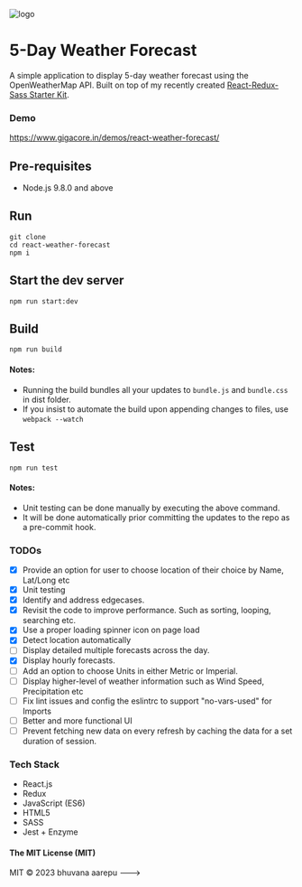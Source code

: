 ![logo](https://image.ibb.co/g69ZDx/682111_cloud_512x512.png)
# 5-Day Weather Forecast
A simple application to display 5-day weather forecast using the OpenWeatherMap API. Built on top of my recently created [React-Redux-Sass Starter Kit](https://github.com/Gigacore/React-Redux-Sass-Starter).
### Demo
https://www.gigacore.in/demos/react-weather-forecast/
## Pre-requisites
* Node.js 9.8.0 and above
## Run
```
git clone
cd react-weather-forecast
npm i
```
## Start the dev server
```
npm run start:dev
```
## Build
```
npm run build
```
#### Notes:
* Running the build bundles all your updates to ```bundle.js``` and ```bundle.css``` in dist folder.
* If you insist to automate the build upon appending changes to files, use ```webpack --watch```
## Test
```
npm run test
```
#### Notes:
* Unit testing can be done manually by executing the above command.
* It will be done automatically prior committing the updates to the repo as a pre-commit hook.
### TODOs
- [x] Provide an option for user to choose location of their choice by Name, Lat/Long etc
- [x] Unit testing
- [x] Identify and address edgecases.
- [x] Revisit the code to improve performance. Such as sorting, looping, searching etc.
- [x] Use a proper loading spinner icon on page load
- [x] Detect location automatically
- [ ] Display detailed multiple forecasts across the day.
- [x] Display hourly forecasts.
- [ ] Add an option to choose Units in either Metric or Imperial.
- [ ] Display higher-level of weather information such as Wind Speed, Precipitation etc
- [ ] Fix lint issues and config the eslintrc to support "no-vars-used" for Imports
- [ ] Better and more functional UI
- [ ] Prevent fetching new data on every refresh by caching the data for a set duration of session.
### Tech Stack
* React.js
* Redux
* JavaScript (ES6)
* HTML5
* SASS
* Jest + Enzyme
#### The MIT License (MIT)
MIT © 2023 bhuvana aarepu
--->


